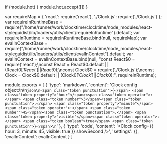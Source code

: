 
if (module.hot) {
	module.hot.accept([])
}

var requireMap = {
    'react': require('react'),
    './Clock.js': require('./Clock.js')
};
var requireInRuntimeBase = require("/home/runner/work/clocktime/clocktime/node_modules/react-styleguidist/lib/loaders/utils/client/requireInRuntime").default;
var requireInRuntime = requireInRuntimeBase.bind(null, requireMap);
var evalInContextBase = require("/home/runner/work/clocktime/clocktime/node_modules/react-styleguidist/lib/loaders/utils/client/evalInContext").default;
var evalInContext = evalInContextBase.bind(null, "const React$0 = require('react');\nconst React = React$0.default || (React$0['React'] || React$0);\nconst Clock$0 = require('./Clock.js');\nconst Clock = Clock$0.default || (Clock$0['Clock'] || Clock$0);", requireInRuntime);

module.exports = [
    {
        'type': 'markdown',
        'content': 'Clock config object:\n\n```json\n<span class="token punctuation">{</span> <span class="token property">"hour"</span><span class="token operator">:</span> <span class="token number">3</span><span class="token punctuation">,</span> <span class="token property">"minute"</span><span class="token operator">:</span> <span class="token number">45</span><span class="token punctuation">,</span> <span class="token property">"visible"</span><span class="token operator">:</span> <span class="token boolean">true</span> <span class="token punctuation">}</span>\n```'
    },
    {
        'type': 'code',
        'content': '<Clock config={{ hour: 3, minute: 45, visible: true }} showSecond />',
        'settings': {},
        'evalInContext': evalInContext
    }
]
	